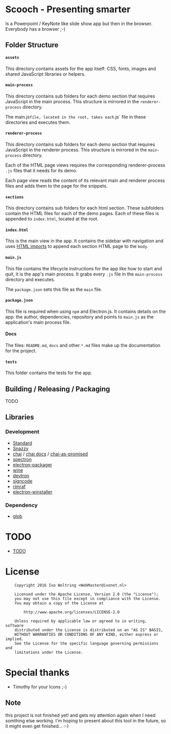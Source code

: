 # Scooch - Presenting smarter


Is a Powerpoint / KeyNote like slide show app but then in the browser. Everybody has a browser ;-)


## Folder Structure


#### `assets`
This directory contains assets for the app itself: CSS, fonts, images and shared JavaScript libraries or helpers.

#### `main-process`
This directory contains sub folders for each demo section that requires JavaScript in the main process. This structure is mirrored in the `renderer-process` directory.

The main.js` file, located in the root, takes each `.js` file in these directories and executes them.

#### `renderer-process`
This directory contains sub folders for each demo section that requires JavaScript in the renderer process. This structure is mirrored in the `main-process` directory.

Each of the HTML page views requires the corresponding renderer-process `.js` files that it needs for its demo.

Each page view reads the content of its relevant main and renderer process files and adds them to the page for the snippets.

#### `sections`
This directory contains sub folders for each html section. These subfolders contain the HTML files for each of the demo pages. Each of these files is appended to `index.html`, located at the root.

#### `index.html`
This is the main view in the app. It contains the sidebar with navigation and uses [HTML imports](http://www.html5rocks.com/en/tutorials/webcomponents/imports/) to append each section HTML page to the `body`.

#### `main.js`
This file contains the lifecycle instructions for the app like how to start and quit, it is the app's main process. It grabs every `.js` file in the `main-process` directory and executes.

The `package.json` sets this file as the `main` file.

#### `package.json`
This file is required when using `npm` and Electron.js. It contains details on the app: the author, dependencies, repository and points to `main.js` as the application's main process file.

#### Docs
The files: `README.md`, `docs` and other `*.md` files make up the documentation for the project.

#### `tests`
This folder contains the tests for the app.

## Building / Releasing / Packaging 

TODO


## Libraries

### Development

* [Standard](https://www.npmjs.com/package/standard)
* [Snazzy](https://www.npmjs.com/package/snazzy)
* [chai](https://www.npmjs.com/package/chai) / [chai docs](http://chaijs.com) / [chai-as-promised](https://www.npmjs.com/package/chai-as-promised)
* [spectron](https://www.npmjs.com/package/spectron)
* [electron-packager](https://www.npmjs.com/package/electron-packager)
* [wine](https://www.npmjs.com/package/wine-darwin)
* [devtron](https://www.npmjs.com/package/devtron)
* [signcode](https://www.npmjs.com/package/signcode)
* [rimraf](https://www.npmjs.com/package/rimraf)
* [electron-winstaller](https://www.npmjs.com/package/electron-winstaller)

### Dependency
* [glob](https://www.npmjs.com/package/glob)


# TODO

* [TODO](./TODO.md)


# License

        Copyright 2016 Ivo Woltring <WebMaster@ivonet.nl>
        
        Licensed under the Apache License, Version 2.0 (the "License");
        you may not use this file except in compliance with the License.
        You may obtain a copy of the License at
        
            http://www.apache.org/licenses/LICENSE-2.0
        
        Unless required by applicable law or agreed to in writing, software
        distributed under the License is distributed on an "AS IS" BASIS,
        WITHOUT WARRANTIES OR CONDITIONS OF ANY KIND, either express or implied.
        See the License for the specific language governing permissions and
        limitations under the License.
  

# Special thanks

* Timothy for your Icons ;-)


## Note 
this project is not finished yet! and gets my attention again when I need somthing else working.
I'm hoping to present about this tool in the future, so it might even get finished... :-)
